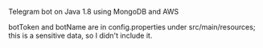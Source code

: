 Telegram bot on Java 1.8 using MongoDB and AWS

botToken and botName are in config.properties under src/main/resources; this is a sensitive data, so I didn't include it.